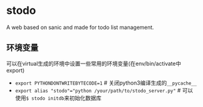 # stodo
A web based on sanic and made for todo list management.

## 环境变量
可以在virtual生成的环境中设置一些常用的环境变量(在env/bin/activate中export)
- `export PYTHONDONTWRITEBYTECODE=1`    # 关闭python3编译生成的`__pycache__`
- `export alias "stodo"="python /your/path/to/stodo_server.py"`  # 可以使用`$ stodo initdb`来初始化数据库
